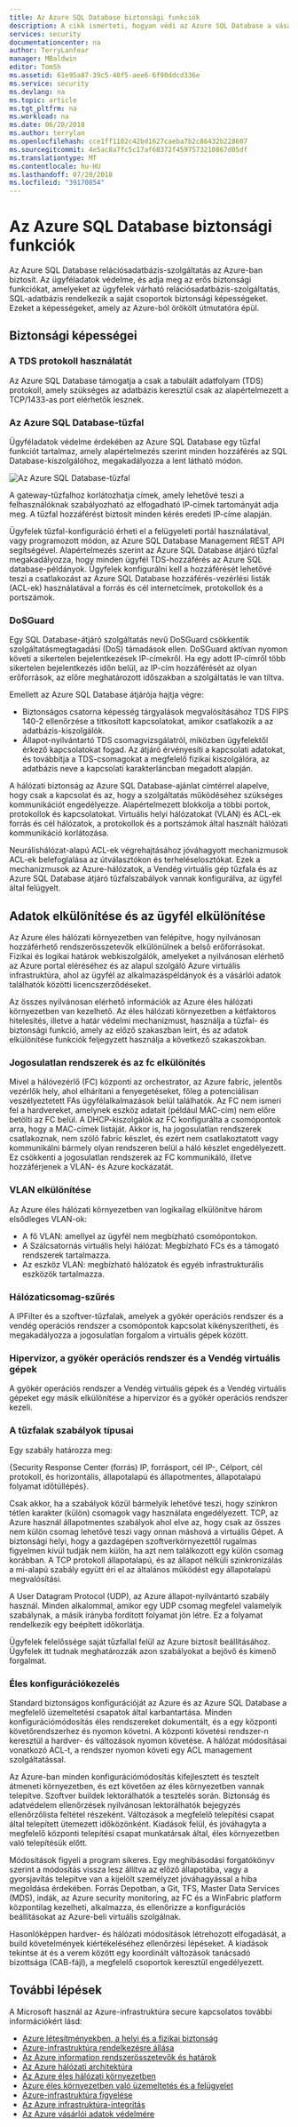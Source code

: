 ```yaml
---
title: Az Azure SQL Database biztonsági funkciók
description: A cikk ismerteti, hogyan védi az Azure SQL Database a vásárlói adatokat az Azure általános leírása.
services: security
documentationcenter: na
author: TerryLanfear
manager: MBaldwin
editor: TomSh
ms.assetid: 61e95a87-39c5-48f5-aee6-6f90ddcd336e
ms.service: security
ms.devlang: na
ms.topic: article
ms.tgt_pltfrm: na
ms.workload: na
ms.date: 06/28/2018
ms.author: terrylan
ms.openlocfilehash: cce1ff1102c42bd1627caeba7b2c86432b228607
ms.sourcegitcommit: 4e5ac8a7fc5c17af68372f4597573210867d05df
ms.translationtype: MT
ms.contentlocale: hu-HU
ms.lasthandoff: 07/20/2018
ms.locfileid: "39170854"
---
```

# <a name="azure-sql-database-security-features"></a>Az Azure SQL Database biztonsági funkciók    
Az Azure SQL Database relációsadatbázis-szolgáltatás az Azure-ban biztosít. Az ügyféladatok védelme, és adja meg az erős biztonsági funkciókat, amelyeket az ügyfelek várható relációsadatbázis-szolgáltatás, SQL-adatbázis rendelkezik a saját csoportok biztonsági képességeket. Ezeket a képességeket, amely az Azure-ból örökölt útmutatóra épül.

## <a name="security-capabilities"></a>Biztonsági képességei

### <a name="usage-of-the-tds-protocol"></a>A TDS protokoll használatát
Az Azure SQL Database támogatja a csak a tabulált adatfolyam (TDS) protokoll, amely szükséges az adatbázis keresztül csak az alapértelmezett a TCP/1433-as port elérhetők lesznek.

### <a name="azure-sql-database-firewall"></a>Az Azure SQL Database-tűzfal
Ügyféladatok védelme érdekében az Azure SQL Database egy tűzfal funkciót tartalmaz, amely alapértelmezés szerint minden hozzáférés az SQL Database-kiszolgálóhoz, megakadályozza a lent látható módon.

![Az Azure SQL Database-tűzfal][1]

A gateway-tűzfalhoz korlátozhatja címek, amely lehetővé teszi a felhasználóknak szabályozható az elfogadható IP-címek tartományát adja meg. A tűzfal hozzáférést biztosít minden kérés eredeti IP-címe alapján.

Ügyfelek tűzfal-konfiguráció érheti el a felügyeleti portál használatával, vagy programozott módon, az Azure SQL Database Management REST API segítségével. Alapértelmezés szerint az Azure SQL Database átjáró tűzfal megakadályozza, hogy minden ügyfél TDS-hozzáférés az Azure SQL database-példányok. Ügyfelek konfigurálni kell a hozzáférését lehetővé teszi a csatlakozást az Azure SQL Database hozzáférés-vezérlési listák (ACL-ek) használatával a forrás és cél internetcímek, protokollok és a portszámok.

### <a name="dosguard"></a>DoSGuard
Egy SQL Database-átjáró szolgáltatás nevű DoSGuard csökkentik szolgáltatásmegtagadási (DoS) támadások ellen. DoSGuard aktívan nyomon követi a sikertelen bejelentkezések IP-címekről. Ha egy adott IP-címről több sikertelen bejelentkezés időn belül, az IP-cím hozzáférését az olyan erőforrások, az előre meghatározott időszakban a szolgáltatás le van tiltva.

Emellett az Azure SQL Database átjárója hajtja végre:

- Biztonságos csatorna képesség tárgyalások megvalósításához TDS FIPS 140-2 ellenőrzése a titkosított kapcsolatokat, amikor csatlakozik a az adatbázis-kiszolgálók.
- Állapot-nyilvántartó TDS csomagvizsgálatról, miközben ügyfelektől érkező kapcsolatokat fogad. Az átjáró érvényesíti a kapcsolati adatokat, és továbbítja a TDS-csomagokat a megfelelő fizikai kiszolgálóra, az adatbázis neve a kapcsolati karakterláncban megadott alapján.

A hálózati biztonság az Azure SQL Database-ajánlat címtérrel alapelve, hogy csak a kapcsolat és az, hogy a szolgáltatás működéséhez szükséges kommunikációt engedélyezze. Alapértelmezett blokkolja a többi portok, protokollok és kapcsolatokat. Virtuális helyi hálózatokat (VLAN) és ACL-ek forrás és cél hálózatok, a protokollok és a portszámok által használt hálózati kommunikáció korlátozása.

Neurálishálózat-alapú ACL-ek végrehajtásához jóváhagyott mechanizmusok ACL-ek belefoglalása az útválasztókon és terheléselosztókat. Ezek a mechanizmusok az Azure-hálózatok, a Vendég virtuális gép tűzfala és az Azure SQL Database átjáró tűzfalszabályok vannak konfigurálva, az ügyfél által felügyelt.

## <a name="data-segregation-and-customer-isolation"></a>Adatok elkülönítése és az ügyfél elkülönítése
Az Azure éles hálózati környezetben van felépítve, hogy nyilvánosan hozzáférhető rendszerösszetevők elkülönülnek a belső erőforrásokat. Fizikai és logikai határok webkiszolgálók, amelyeket a nyilvánosan elérhető az Azure portal eléréséhez és az alapul szolgáló Azure virtuális infrastruktúra, ahol az ügyfél az alkalmazáspéldányok és a vásárlói adatok találhatók közötti licencszerződéseket.

Az összes nyilvánosan elérhető információk az Azure éles hálózati környezetben van kezelhető. Az éles hálózati környezetben a kétfaktoros hitelesítés, illetve a határ védelmi mechanizmust, használja a tűzfal- és biztonsági funkció, amely az előző szakaszban leírt, és az adatok elkülönítése funkciók feljegyzett használja a következő szakaszokban.

### <a name="unauthorized-systems-and-isolation-of-the-fc"></a>Jogosulatlan rendszerek és az fc elkülönítés
Mivel a hálóvezérlő (FC) központi az orchestrator, az Azure fabric, jelentős vezérlők hely, ahol elhárítani a fenyegetéseket, főleg a potenciálisan veszélyeztetett FAs ügyfélalkalmazások belül találhatók. Az FC nem ismeri fel a hardvereket, amelynek eszköz adatait (például MAC-cím) nem előre betölti az FC belül. A DHCP-kiszolgálók az FC konfigurálta a csomópontok arra, hogy a MAC-címek listáját. Akkor is, ha jogosulatlan rendszerek csatlakoznak, nem szóló fabric készlet, és ezért nem csatlakoztatott vagy kommunikálni bármely olyan rendszeren belül a háló készlet engedélyezett. Ez csökkenti a jogosulatlan rendszerek az FC kommunikáló, illetve hozzáférjenek a VLAN- és Azure kockázatát.

### <a name="vlan-isolation"></a>VLAN elkülönítése
Az Azure éles hálózati környezetben van logikailag elkülönítve három elsődleges VLAN-ok:

- A fő VLAN: amellyel az ügyfél nem megbízható csomópontokon.
- A Szálcsatornás virtuális helyi hálózat: Megbízható FCs és a támogató rendszerek tartalmazza.
- Az eszköz VLAN: megbízható hálózatok és egyéb infrastrukturális eszközök tartalmazza.

### <a name="packet-filtering"></a>Hálózaticsomag-szűrés
A IPFilter és a szoftver-tűzfalak, amelyek a gyökér operációs rendszer és a vendég operációs rendszer a csomópontok kapcsolat kikényszerítheti, és megakadályozza a jogosulatlan forgalom a virtuális gépek között.

### <a name="hypervisor-root-os-and-guest-vms"></a>Hipervizor, a gyökér operációs rendszer és a Vendég virtuális gépek
A gyökér operációs rendszer a Vendég virtuális gépek és a Vendég virtuális gépeket egy másik elkülönítése a hipervizor és a gyökér operációs rendszer kezeli.

### <a name="types-of-rules-on-firewalls"></a>A tűzfalak szabályok típusai
Egy szabály határozza meg:

{Security Response Center (forrás) IP, forrásport, cél IP-, Célport, cél protokoll, és horizontális, állapotalapú és állapotmentes, állapotalapú folyamat időtúllépés}.

Csak akkor, ha a szabályok közül bármelyik lehetővé teszi, hogy szinkron tétlen karakter (külön) csomagok vagy használata engedélyezett. TCP, az Azure használ állapotmentes szabályok ahol elve az, hogy csak az összes nem külön csomag lehetővé teszi vagy onnan máshová a virtuális Gépet. A biztonsági helyi, hogy a gazdagépen szoftverkörnyezettől rugalmas figyelmen kívül tudják nem külön, ha azt nem találkozott egy külön csomag korábban. A TCP protokoll állapotalapú, és az állapot nélküli szinkronizálás a mi-alapú szabály együtt éri el az általános működést egy állapotalapú megvalósítási.

A User Datagram Protocol (UDP), az Azure állapot-nyilvántartó szabály használ. Minden alkalommal, amikor egy UDP csomag megfelel valamelyik szabálynak, a másik irányba fordított folyamat jön létre. Ez a folyamat rendelkezik egy beépített időkorlátja.

Ügyfelek felelőssége saját tűzfallal felül az Azure biztosít beállításához. Ügyfelek itt tudnak meghatározzák azon szabályokat a bejövő és kimenő forgalmat.

### <a name="production-configuration-management"></a>Éles konfigurációkezelés
Standard biztonságos konfigurációját az Azure és az Azure SQL Database a megfelelő üzemeltetési csapatok által karbantartása. Minden konfigurációmódosítás éles rendszereket dokumentált, és a egy központi követőrendszerhez és nyomon követni. A központi követési rendszer-n keresztül a hardver- és változások nyomon követése. A hálózat módosításai vonatkozó ACL-t, a rendszer nyomon követi egy ACL management szolgáltatással.

Az Azure-ban minden konfigurációmódosítás kifejlesztett és tesztelt átmeneti környezetben, és ezt követően az éles környezetben vannak telepítve. Szoftver buildek lektorálhatók a tesztelés során. Biztonság és adatvédelem ellenőrzések nyilvánosan lektorálhatók bejegyzés ellenőrzőlista feltétel részeként. Változások a megfelelő telepítési csapat által telepített ütemezett időközönként. Kiadások felül, és jóváhagyta a megfelelő központi telepítési csapat munkatársak által, éles környezetben való telepítésük előtt.

Módosítások figyeli a program sikeres. Egy meghibásodási forgatókönyv szerint a módosítás vissza lesz állítva az előző állapotába, vagy a gyorsjavítás telepítve van a kijelölt személyzet jóváhagyással a hiba megoldása érdekében. Forrás Depotban, a Git, TFS, Master Data Services (MDS), indák, az Azure security monitoring, az FC és a WinFabric platform központilag kezelheti, alkalmazza, és ellenőrizze a konfigurációs beállításokat az Azure-beli virtuális szolgálnak.

Hasonlóképpen hardver- és hálózati módosítások létrehozott elfogadását, a build követelmények kiértékeléséhez ellenőrzési lépéseket. A kiadások tekintse át és a verem között egy koordinált változások tanácsadó bizottsága (CAB-fájl), a megfelelő csoportok keresztül engedélyezett.

## <a name="next-steps"></a>További lépések
A Microsoft használ az Azure-infrastruktúra secure kapcsolatos további információkért lásd:

- [Azure létesítményekben, a helyi és a fizikai biztonság](azure-physical-security.md)
- [Azure-infrastruktúra rendelkezésre állása](azure-infrastructure-availability.md)
- [Az Azure information rendszerösszetevők és határok](azure-infrastructure-components.md)
- [Az Azure hálózati architektúra](azure-infrastructure-network.md)
- [Az Azure éles hálózati környezetben](azure-production-network.md)
- [Azure éles környezetben való üzemeltetés és a felügyelet](azure-infrastructure-operations.md)
- [Azure-infrastruktúra figyelése](azure-infrastructure-monitoring.md)
- [Az Azure infrastruktúra-integritás](azure-infrastructure-integrity.md)
- [Az Azure vásárlói adatok védelmére](azure-protection-of-customer-data.md)

<!--Image references-->
[1]: ./media/azure-infrastructure-sql/sql-database-firewall.png
